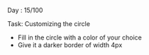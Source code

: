 Day : 15/100

Task: Customizing the circle

- Fill in the circle with a color of your choice
- Give it a darker border of width 4px